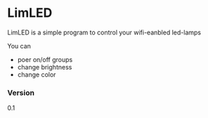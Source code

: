 # LimLED

LimLED is a simple program to control your wifi-eanbled led-lamps

You can

  - poer on/off groups
  - change brightness
  - change color

### Version
0.1
